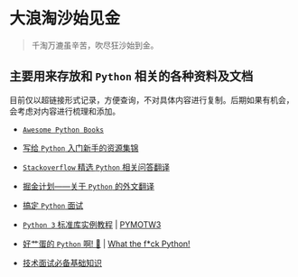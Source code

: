 # 大浪淘沙始见金

> 千淘万漉虽辛苦，吹尽狂沙始到金。

## 主要用来存放和  `Python` 相关的各种资料及文档

目前仅以超链接形式记录，方便查询，不对具体内容进行复制。后期如果有机会，会考虑对内容进行梳理和添加。

- [ `Awesome Python Books` ](https://github.com/imoyao/awesome-python-books)

- [写给 `Python` 入门新手的资源集锦](https://github.com/imoyao/FindGoldinSand/blob/master/Storage_Ocean/for_who_new_to_Python.md)

- [`Stackoverflow` 精选 `Python` 相关问答翻译](https://github.com/imoyao/FindGoldinSand/blob/master/Storage_Ocean/stackoverflow_Python_Q%26A_2_zhcn.md)

- [掘金计划——关于 `Python` 的外文翻译](https://github.com/imoyao/FindGoldinSand/blob/master/Storage_Ocean/gold_miner.md)

- [搞定 `Python` 面试](https://github.com/imoyao/FindGoldinSand/blob/master/Storage_Ocean/interview_of_Python.md)

- [ `Python 3` 标准库实例教程](https://pythoncaff.com/docs/pymotw)   |  [ PYMOTW3 ](https://pymotw.com/3/)

- [好艹蛋的 `Python` 啊! 🐍](https://github.com/leisurelicht/wtfpython-cn) | [What the f*ck Python!](https://github.com/satwikkansal/wtfpython)

- [ 技术面试必备基础知识](./Storage_Ocean/tech_interview_note.md)
